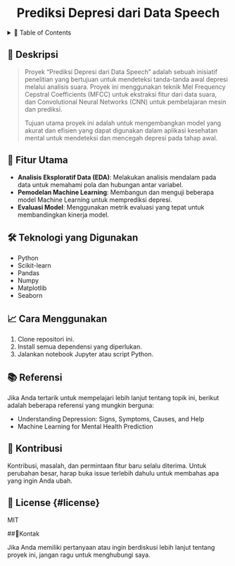 <div align="center">

# Prediksi Depresi dari Data Speech

</div>

<!-- TABLE OF CONTENTS -->
<details>
  <summary>🏁 Table of Contents</summary>
  <ol>
    <li><a href="###📖-Deskripsi">Quickstart</a></li>
    <li><a href="#learning">Learning</a></li>
    <li><a href="#roadmap">Roadmap</a></li>
    <li><a href="#contributing-and-community">Contributing and Community</a></li>
    <li><a href="#getting-help">Getting Help</a></li>
    <li><a href="#license">License</a></li>
  </ol>
</details>


## 📖 Deskripsi
> Proyek “Prediksi Depresi dari Data Speech” adalah sebuah inisiatif penelitian yang bertujuan untuk mendeteksi tanda-tanda awal depresi melalui analisis suara. Proyek ini menggunakan teknik Mel Frequency Cepstral Coefficients (MFCC) untuk ekstraksi fitur dari data suara, dan Convolutional Neural Networks (CNN) untuk pembelajaran mesin dan prediksi.
> 
> Tujuan utama proyek ini adalah untuk mengembangkan model yang akurat dan efisien yang dapat digunakan dalam aplikasi kesehatan mental untuk mendeteksi dan mencegah depresi pada tahap awal.

## 🚀 Fitur Utama

- **Analisis Eksploratif Data (EDA)**: Melakukan analisis mendalam pada data untuk memahami pola dan hubungan antar variabel.
- **Pemodelan Machine Learning**: Membangun dan menguji beberapa model Machine Learning untuk memprediksi depresi.
- **Evaluasi Model**: Menggunakan metrik evaluasi yang tepat untuk membandingkan kinerja model.

## 🛠️ Teknologi yang Digunakan

- Python
- Scikit-learn
- Pandas
- Numpy
- Matplotlib
- Seaborn

## 📈 Cara Menggunakan

1. Clone repositori ini.
2. Install semua dependensi yang diperlukan.
3. Jalankan notebook Jupyter atau script Python.

## 📚 Referensi

Jika Anda tertarik untuk mempelajari lebih lanjut tentang topik ini, berikut adalah beberapa referensi yang mungkin berguna:

- Understanding Depression: Signs, Symptoms, Causes, and Help
- Machine Learning for Mental Health Prediction

## 🤝 Kontribusi

Kontribusi, masalah, dan permintaan fitur baru selalu diterima. Untuk perubahan besar, harap buka issue terlebih dahulu untuk membahas apa yang ingin Anda ubah.

## 📜 License {#license}

MIT

##📧Kontak

Jika Anda memiliki pertanyaan atau ingin berdiskusi lebih lanjut tentang proyek ini, jangan ragu untuk menghubungi saya.
